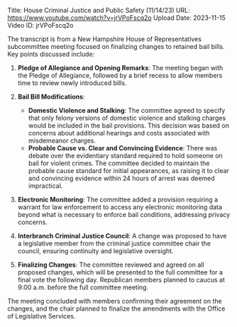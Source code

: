 Title: House Criminal Justice and Public Safety (11/14/23)
URL: https://www.youtube.com/watch?v=jrVPoFscq2o
Upload Date: 2023-11-15
Video ID: jrVPoFscq2o

The transcript is from a New Hampshire House of Representatives subcommittee meeting focused on finalizing changes to retained bail bills. Key points discussed include:

1. **Pledge of Allegiance and Opening Remarks**: The meeting began with the Pledge of Allegiance, followed by a brief recess to allow members time to review newly introduced bills.

2. **Bail Bill Modifications**:
   - **Domestic Violence and Stalking**: The committee agreed to specify that only felony versions of domestic violence and stalking charges would be included in the bail provisions. This decision was based on concerns about additional hearings and costs associated with misdemeanor charges.
   - **Probable Cause vs. Clear and Convincing Evidence**: There was debate over the evidentiary standard required to hold someone on bail for violent crimes. The committee decided to maintain the probable cause standard for initial appearances, as raising it to clear and convincing evidence within 24 hours of arrest was deemed impractical.

3. **Electronic Monitoring**: The committee added a provision requiring a warrant for law enforcement to access any electronic monitoring data beyond what is necessary to enforce bail conditions, addressing privacy concerns.

4. **Interbranch Criminal Justice Council**: A change was proposed to have a legislative member from the criminal justice committee chair the council, ensuring continuity and legislative oversight.

5. **Finalizing Changes**: The committee reviewed and agreed on all proposed changes, which will be presented to the full committee for a final vote the following day. Republican members planned to caucus at 9:00 a.m. before the full committee meeting.

The meeting concluded with members confirming their agreement on the changes, and the chair planned to finalize the amendments with the Office of Legislative Services.